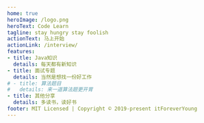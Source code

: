 ```yaml
---
home: true
heroImage: /logo.png
heroText: Code Learn
tagline: stay hungry stay foolish
actionText: 马上开始
actionLink: /interview/
features:
- title: Java知识
  details: 每天都有新知识
- title: 面试专题
  details: 当然是想找一份好工作
# - title: 算法题目
#   details: 来一道算法题更开胃
- title: 其他分享
  details: 多读书，读好书
footer: MIT Licensed | Copyright © 2019-present itForeverYoung
---
```


